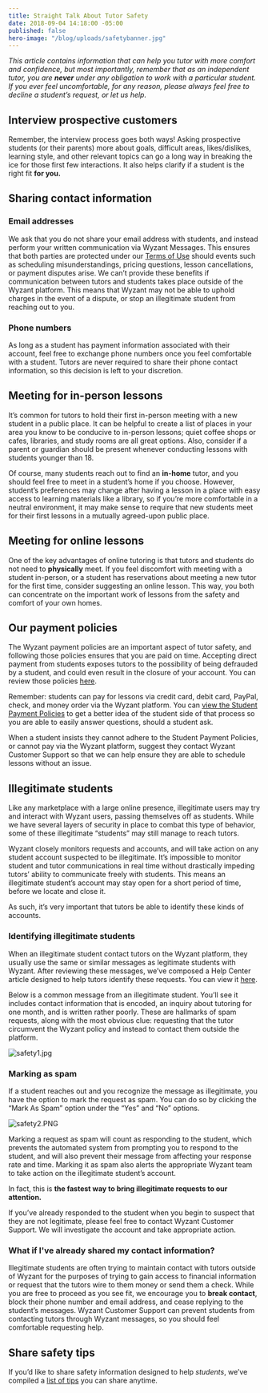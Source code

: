 ```yaml
---
title: Straight Talk About Tutor Safety
date: 2018-09-04 14:18:00 -05:00
published: false
hero-image: "/blog/uploads/safetybanner.jpg"
---
```


*This article contains information that can help you tutor with more comfort and confidence, but most importantly, remember that as an independent tutor, you are **never** under any obligation to work with a particular student. If you ever feel uncomfortable, for any reason, please always feel free to decline a student’s request, or let us help.*

## Interview prospective customers

Remember, the interview process goes both ways! Asking prospective students (or their parents) more about goals, difficult areas, likes/dislikes, learning style, and other relevant topics can go a long way in breaking the ice for those first few interactions. It also helps clarify if a student is the right fit **for you.**

## Sharing contact information

### Email addresses

We ask that you do not share your email address with students, and instead perform your written communication via Wyzant Messages. This ensures that both parties are protected under our [Terms of Use](https://www.wyzant.com/termsofuse) should events such as scheduling misunderstandings, pricing questions, lesson cancellations, or payment disputes arise. We can’t provide these benefits if communication between tutors and students takes place outside of the Wyzant platform. This means that Wyzant may not be able to uphold charges in the event of a dispute, or stop an illegitimate student from reaching out to you. 

### Phone numbers

As long as a student has payment information associated with their account, feel free to exchange phone numbers once you feel comfortable with a student. Tutors are never required to share their phone contact information, so this decision is left to your discretion.

## Meeting for in-person lessons

It’s common for tutors to hold their first in-person meeting with a new student in a public place. It can be helpful to create a list of places in your area you know to be conducive to in-person lessons; quiet coffee shops or cafes, libraries, and study rooms are all great options. Also, consider if a parent or guardian should be present whenever conducting lessons with students younger than 18. 

Of course, many students reach out to find an **in-home** tutor, and you should feel free to meet in a student’s home if you choose. However, student’s preferences may change after having a lesson in a place with easy access to learning materials like a library, so if you’re more comfortable in a neutral environment, it may make sense  to require that new students meet for their first lessons in a mutually agreed-upon public place.

## Meeting for online lessons

One of the key advantages of online tutoring is that tutors and students do not need to **physically** meet. If you feel discomfort with meeting with a student in-person, or a student has reservations about meeting a new tutor for the first time, consider suggesting an online lesson. This way, you both can concentrate on the important work of lessons from the safety and comfort of your own homes.

## Our payment policies

The Wyzant payment policies are an important aspect of tutor safety, and following those policies ensures that you are paid on time. Accepting direct payment from students exposes tutors to the possibility of being defrauded by a student, and could even result in the closure of your account. You can review those policies [here](https://support.wyzant.com/hc/en-us/articles/208804266).

Remember: students can pay for lessons via credit card, debit card, PayPal, check, and money order via the Wyzant platform. You can [view the Student Payment Policies](https://support.wyzant.com/hc/en-us/articles/208804826-Student-Payment-Policies) to get a better idea of the student side of that process so you are able to easily answer questions, should a student ask.  

When a student insists they cannot adhere to the Student Payment Policies, or cannot pay via the Wyzant platform, suggest they contact Wyzant Customer Support so that we can help ensure they are able to schedule lessons without an issue.

## Illegitimate students

Like any marketplace with a large online presence, illegitimate users may try and interact with Wyzant users, passing themselves off as students.  While we have several layers of security in place to combat this type of behavior, some of these illegitimate “students” may still manage to reach tutors.  

Wyzant closely monitors requests and accounts, and will take action on any student account suspected to be illegitimate. It’s impossible to monitor student and tutor communications in real time without drastically impeding tutors’ ability to communicate freely with students. This means an illegitimate student’s account may stay open for a short period of time, before we locate and close it. 

As such, it’s very important that tutors be able to identify these kinds of accounts.

### Identifying illegitimate students

When an illegitimate student contact tutors on the Wyzant platform, they usually use the same or similar messages as legitimate students with Wyzant.  After reviewing these messages, we’ve composed a Help Center article designed to help tutors identify these requests. You can view it [here](https://support.wyzant.com/hc/en-us/articles/115004665986-How-can-I-tell-if-a-message-is-spam-).

Below is a common message from an illegitimate student. You’ll see it includes contact information that is encoded, an inquiry about tutoring for one month, and is written rather poorly. These are hallmarks of spam requests, along with the most obvious clue: requesting that the tutor circumvent the Wyzant policy and instead to contact them outside the platform.

![safety1.jpg](/blog/uploads/safety1.jpg)

### Marking as spam

If a student reaches out and you recognize the message as illegitimate, you have the option to mark the request as spam.  You can do so by clicking the “Mark As Spam” option under the “Yes” and “No” options.

![safety2.PNG](/blog/uploads/safety2.PNG)

Marking a request as spam will count as responding to the student, which prevents the automated system from prompting you to respond to the student, and will also prevent their message from affecting your response rate and time. Marking it as spam also alerts the appropriate Wyzant team to take action on the illegitimate student’s account.

In fact, this is **the fastest way to bring illegitimate requests to our attention.** 

If you’ve already responded to the student when you begin to suspect that they are not legitimate, please feel free to contact Wyzant Customer Support. We will investigate the account and take appropriate action.

### What if I've already shared my contact information?

Illegitimate students are often trying to maintain contact with tutors outside of Wyzant for the purposes of trying to gain access to financial information or request that the tutors wire to them money or send them a check.  While you are free to proceed as you see fit, we encourage you to **break contact**, block their phone number and email address, and cease replying to the student’s messages. Wyzant Customer Support can prevent students from contacting tutors through Wyzant messages, so you should feel comfortable requesting help.

## Share safety tips

If you’d like to share safety information designed to help *students*, we’ve compiled a [list of tips](https://support.wyzant.com/hc/en-us/articles/360000900163) you can share anytime.  
